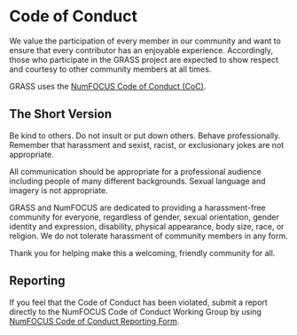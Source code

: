 # Code of Conduct

We value the participation of every member in our community and
want to ensure that every contributor has an enjoyable experience.
Accordingly, those who participate in the GRASS project are expected
to show respect and courtesy to other community members at all times.

GRASS uses the [NumFOCUS Code of Conduct (CoC)](https://numfocus.org/code-of-conduct).

## The Short Version

Be kind to others. Do not insult or put down others. Behave professionally.
Remember that harassment and sexist, racist, or exclusionary jokes
are not appropriate.

All communication should be appropriate for a professional audience
including people of many different backgrounds. Sexual language
and imagery is not appropriate.

GRASS and NumFOCUS are dedicated to providing a harassment-free community for everyone,
regardless of gender, sexual orientation, gender identity and expression,
disability, physical appearance, body size, race, or religion.
We do not tolerate harassment of community members in any form.

Thank you for helping make this a welcoming, friendly community for all.

## Reporting

If you feel that the Code of Conduct has been violated,
submit a report directly to the NumFOCUS Code of Conduct Working Group by using
[NumFOCUS Code of Conduct Reporting Form](https://numfocus.typeform.com/to/ynjGdT).
